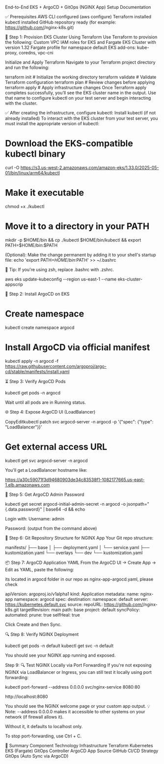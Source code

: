 End-to-End EKS + ArgoCD + GitOps (NGINX App) Setup Documentation

✅ Prerequisites
AWS CLI configured (aws configure)
Terraform installed
kubectl installed
GitHub repository ready (for example: https://github.com/<your-username>/nginx-k8s.git)


🚀 Step 1: Provision EKS Cluster Using Terraform
Use Terraform to provision the following:
Custom VPC
IAM roles for EKS and Fargate
EKS Cluster with version 1.32
Fargate profile for namespace default
EKS add-ons: kube-proxy, coredns, vpc-cni

Initialize and Apply Terraform
Navigate to your Terraform project directory and run the following:

terraform init         # Initialize the working directory
terraform validate     # Validate Terraform configuration
terraform plan         # Review changes before applying
terraform apply        # Apply infrastructure changes
Once Terraform apply completes successfully, you’ll see the EKS cluster name in the output. Use that name to configure kubectl on your test server and begin interacting with the cluster.




✅ After creating the infrastructure, configure kubectl:
 Install kubectl (if not already installed)
To interact with the EKS cluster from your test server, you must install the appropriate version of kubectl:
# Download the EKS-compatible kubectl binary
curl -O https://s3.us-west-2.amazonaws.com/amazon-eks/1.33.0/2025-05-01/bin/linux/arm64/kubectl


# Make it executable
chmod +x ./kubectl


# Move it to a directory in your PATH
mkdir -p $HOME/bin && cp ./kubectl $HOME/bin/kubectl && export PATH=$HOME/bin:$PATH


(Optional): Make the change permanent by adding it to your shell's startup file:
echo 'export PATH=$HOME/bin:$PATH' >> ~/.bashrc


🧠 Tip: If you're using zsh, replace .bashrc with .zshrc.

aws eks update-kubeconfig --region us-east-1 --name eks-cluster-appscrip



🎯 Step 2: Install ArgoCD on EKS
# Create namespace
kubectl create namespace argocd

# Install ArgoCD via official manifest
kubectl apply -n argocd -f https://raw.githubusercontent.com/argoproj/argo-cd/stable/manifests/install.yaml



⏳ Step 3: Verify ArgoCD Pods

kubectl get pods -n argocd


Wait until all pods are in Running status.

🌐 Step 4: Expose ArgoCD UI (LoadBalancer)

CopyEditkubectl patch svc argocd-server -n argocd -p '{"spec": {"type": "LoadBalancer"}}'

# Get external access URL
kubectl get svc argocd-server -n argocd

You'll get a LoadBalancer hostname like:

https://a30c59071f3d94680903de34c83538f1-1082177665.us-east-1.elb.amazonaws.com



🔐 Step 5: Get ArgoCD Admin Password

kubectl get secret argocd-initial-admin-secret -n argocd -o jsonpath="{.data.password}" | base64 -d && echo


Login with:
Username: admin


Password: (output from the command above)



📁 Step 6: Git Repository Structure for NGINX App
Your Git repo structure:

manifests/
├── base
│   ├── deployment.yaml
│   └── service.yaml
├── kustomization.yaml
└── overlays
    └── dev
        └── kustomization.yaml



📦 Step 7: ArgoCD Application YAML
From the ArgoCD UI → Create App → Edit as YAML, paste the following:

its located in argocd folder in our repo as nginx-app-argocd.yaml, please check

apiVersion: argoproj.io/v1alpha1
kind: Application
metadata:
  name: nginx-app
  namespace: argocd
spec:
  destination:
    namespace: default
    server: https://kubernetes.default.svc
  source:
    repoURL: https://github.com/<your-username>/nginx-k8s.git
    targetRevision: main
    path: base
  project: default
  syncPolicy:
    automated:
      prune: true
      selfHeal: true


Click Create and then Sync.

🔍 Step 8: Verify NGINX Deployment

kubectl get pods -n default
kubectl get svc -n default


You should see your NGINX app running and exposed.

Step 9: 🔍 Test NGINX Locally via Port Forwarding
If you're not exposing NGINX via LoadBalancer or Ingress, you can still test it locally using port forwarding:

kubectl port-forward --address 0.0.0.0 svc/nginx-service 8080:80



http://localhost:8080


You should see the NGINX welcome page or your custom app output.
💡 Note:
--address 0.0.0.0 makes it accessible to other systems on your network (if firewall allows it).


Without it, it defaults to localhost only.


To stop port-forwarding, use Ctrl + C.

📘 Summary
Component
Technology
Infrastructure
Terraform
Kubernetes
EKS (Fargate)
GitOps Controller
ArgoCD
App Source
GitHub
CI/CD Strategy
GitOps (Auto Sync via ArgoCD)


